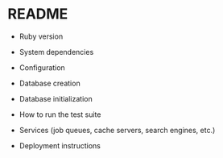 # README



* Ruby version

* System dependencies

* Configuration

* Database creation

* Database initialization

* How to run the test suite

* Services (job queues, cache servers, search engines, etc.)

* Deployment instructions
